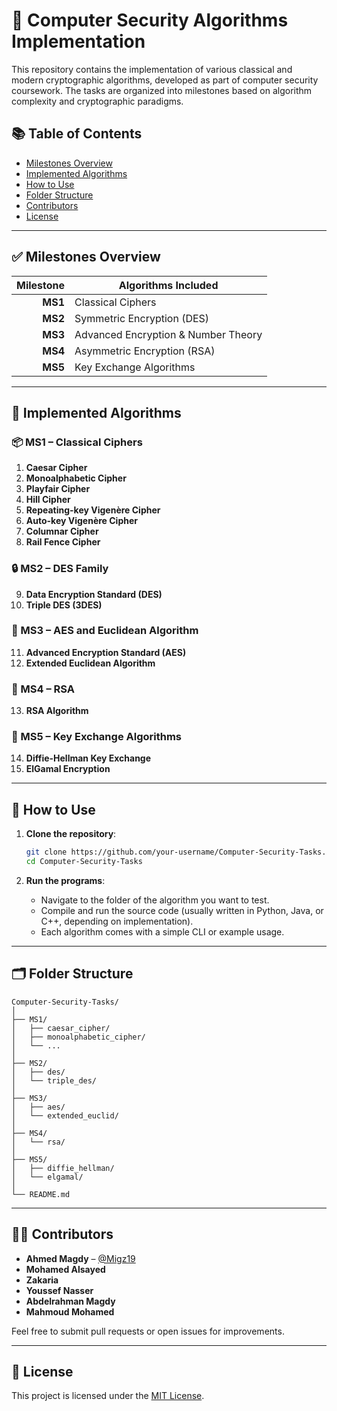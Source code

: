 # 🔐 Computer Security Algorithms Implementation

This repository contains the implementation of various classical and modern cryptographic algorithms, developed as part of computer security coursework. The tasks are organized into milestones based on algorithm complexity and cryptographic paradigms.

## 📚 Table of Contents

- [Milestones Overview](#milestones-overview)
- [Implemented Algorithms](#implemented-algorithms)
- [How to Use](#how-to-use)
- [Folder Structure](#folder-structure)
- [Contributors](#contributors)
- [License](#license)

---

## ✅ Milestones Overview

| Milestone | Algorithms Included |
|----------:|---------------------|
| **MS1**   | Classical Ciphers |
| **MS2**   | Symmetric Encryption (DES) |
| **MS3**   | Advanced Encryption & Number Theory |
| **MS4**   | Asymmetric Encryption (RSA) |
| **MS5**   | Key Exchange Algorithms |

---

## 🔐 Implemented Algorithms

### 📦 MS1 – Classical Ciphers
1. **Caesar Cipher**
2. **Monoalphabetic Cipher**
3. **Playfair Cipher**
4. **Hill Cipher**
5. **Repeating-key Vigenère Cipher**
6. **Auto-key Vigenère Cipher**
7. **Columnar Cipher**
8. **Rail Fence Cipher**

### 🔒 MS2 – DES Family
9. **Data Encryption Standard (DES)**
10. **Triple DES (3DES)**

### 🔑 MS3 – AES and Euclidean Algorithm
11. **Advanced Encryption Standard (AES)**
12. **Extended Euclidean Algorithm**

### 🔐 MS4 – RSA
13. **RSA Algorithm**

### 🔐 MS5 – Key Exchange Algorithms
14. **Diffie-Hellman Key Exchange**
15. **ElGamal Encryption**

---

## 🚀 How to Use

1. **Clone the repository**:
   ```bash
   git clone https://github.com/your-username/Computer-Security-Tasks.git
   cd Computer-Security-Tasks
   ```

2. **Run the programs**:
   - Navigate to the folder of the algorithm you want to test.
   - Compile and run the source code (usually written in Python, Java, or C++, depending on implementation).
   - Each algorithm comes with a simple CLI or example usage.

---

## 🗂 Folder Structure

```
Computer-Security-Tasks/
│
├── MS1/
│   ├── caesar_cipher/
│   ├── monoalphabetic_cipher/
│   └── ...
│
├── MS2/
│   ├── des/
│   └── triple_des/
│
├── MS3/
│   ├── aes/
│   └── extended_euclid/
│
├── MS4/
│   └── rsa/
│
├── MS5/
│   ├── diffie_hellman/
│   └── elgamal/
│
└── README.md
```

---

## 👨‍💻 Contributors

- **Ahmed Magdy** – [@Migz19](https://github.com/migz19)
- **Mohamed Alsayed** 
- **Zakaria** 
- **Youssef Nasser** 
- **Abdelrahman Magdy**
- **Mahmoud Mohamed**

Feel free to submit pull requests or open issues for improvements.

---

## 📄 License

This project is licensed under the [MIT License](LICENSE).
